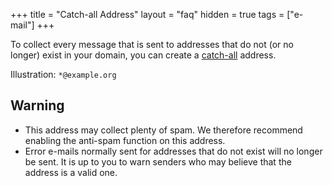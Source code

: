 +++
title = "Catch-all Address"
layout = "faq"
hidden = true
tags = ["e-mail"]
+++

To collect every message that is sent to addresses that do not (or no longer) exist in your domain, you can create a [catch-all](https://en.wikipedia.org/wiki/Email_filtering#Methods) address.

Illustration: `*@example.org`

## Warning

- This address may collect plenty of spam. We therefore recommend enabling the anti-spam function on this address.
- Error e-mails normally sent for addresses that do not exist will no longer be sent. It is up to you to warn senders who may believe that the address is a valid one.

